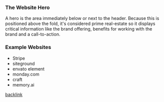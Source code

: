 ### The Website Hero

A hero is the area immediately below or next to the header. Because this is positioned above the fold, it's considered prime real-estate so it displays critical information like the brand offering, benefits  for working with the brand and a call-to-action.

### Example Websites

- Stripe
- siteground
- envato element
- monday.com
- craft
- memory.ai

[backlink](./Web-Design.md)